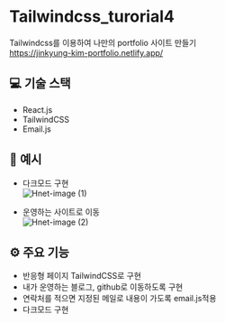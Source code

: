 # Tailwindcss_turorial4
Tailwindcss를 이용하여 나만의 portfolio 사이트 만들기<br/>
https://jinkyung-kim-portfolio.netlify.app/

## 💻 기술 스택

- React.js
- TailwindCSS
- Email.js


## 📄 예시

- 다크모드 구현<br>
![Hnet-image (1)](https://user-images.githubusercontent.com/81430564/139237399-39bb0e6c-20a0-452c-b566-f3e7ebe06ef3.gif)

- 운영하는 사이트로 이동<br>
![Hnet-image (2)](https://user-images.githubusercontent.com/81430564/139237543-eb738b8f-4c2c-495d-9bba-19a3432c8322.gif)

## ⚙️ 주요 기능

- 반응형 페이지 TailwindCSS로 구현
- 내가 운영하는 블로그, github로 이동하도록 구현
- 연락처를 적으면 지정된 메일로 내용이 가도록 email.js적용
- 다크모드 구현
